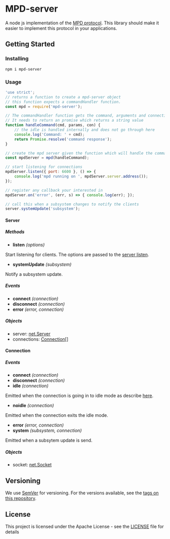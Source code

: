 # MPD-server

A node js implementation of the [MPD protocol](https://www.musicpd.org/doc/protocol/). This library should make it easier to implement this protocol in your applications.

## Getting Started

### Installing

```
npm i mpd-server
```

### Usage

```javascript
'use strict';
// returns a function to create a mpd-server object
// this function expects a commandHandler function.
const mpd = require('mpd-server');

// The commandHandler function gets the command, arguments and connection from which it is requested.
// It needs to return an promise which returns a string value
function handleCommand(cmd, params, con) {
	// the idle is handled internally and does not go through here
	console.log('Command: ' + cmd);
	return Promise.resolve('command response');
}

// create the mpd server given the function which will handle the commands
const mpdServer = mpd(handleCommand);

// start listening for connections
mpdServer.listen({ port: 6600 }, () => {
	console.log('mpd running on ', mpdServer.server.address());
});

// register any callback your interested in
mpdServer.on('error', (err, s) => { console.log(err); });

// call this when a subsystem changes to notify the clients
server.systemUpdate('subsystem');
```

#### Server

##### Methods
- **listen** *(options)*

Start listening for clients. The options are passed to the [server listen](https://nodejs.org/api/net.html#net_server_listen_options_callback).

- **systemUpdate** *(subsystem)*

Notify a subsystem update.

##### Events
- **connect** *(connection)*
- **disconnect** *(connection)*
- **error** *(error, connection)*

##### Objects
- server: [net.Server](https://nodejs.org/api/net.html#net_class_net_server)
- connections: [Connection](https://github.com/depuits/mpd-server#connection)[]

#### Connection

##### Events
- **connect** *(connection)*
- **disconnect** *(connection)*
- **idle** *(connection)*

Emitted when the connection is going in to idle mode as describe [here](https://www.musicpd.org/doc/protocol/command_reference.html).

- **noidle** *(connection)*

Emitted when the connection exits the idle mode.

- **error** *(error, connection)*
- **system** *(subsystem, connection)*

Emitted when a subsytem update is send.

##### Objects
- socket: [net.Socket](https://nodejs.org/api/net.html#net_class_net_socket)

## Versioning

We use [SemVer](http://semver.org/) for versioning. For the versions available, see the [tags on this repository](https://github.com/depuits/mpd-server/tags). 

## License

This project is licensed under the Apache License - see the [LICENSE](LICENSE) file for details
